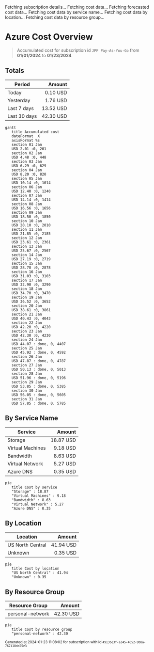 Fetching subscription details...
Fetching cost data...
Fetching forecasted cost data...
Fetching cost data by service name...
Fetching cost data by location...
Fetching cost data by resource group...
# Azure Cost Overview

> Accumulated cost for subscription id `JPF Pay-As-You-Go` from **01/01/2024** to **01/23/2024**

## Totals

|Period|Amount|
|---|---:|
|Today|0.10 USD|
|Yesterday|1.76 USD|
|Last 7 days|13.52 USD|
|Last 30 days|42.30 USD|

```mermaid
gantt
   title Accumulated cost
   dateFormat  X
   axisFormat %s
   section 01 Jan
   USD 2.01 :0, 201
   section 02 Jan
   USD 4.48 :0, 448
   section 03 Jan
   USD 6.29 :0, 629
   section 04 Jan
   USD 8.20 :0, 820
   section 05 Jan
   USD 10.14 :0, 1014
   section 06 Jan
   USD 12.40 :0, 1240
   section 07 Jan
   USD 14.14 :0, 1414
   section 08 Jan
   USD 16.56 :0, 1656
   section 09 Jan
   USD 18.50 :0, 1850
   section 10 Jan
   USD 20.10 :0, 2010
   section 11 Jan
   USD 21.85 :0, 2185
   section 12 Jan
   USD 23.61 :0, 2361
   section 13 Jan
   USD 25.67 :0, 2567
   section 14 Jan
   USD 27.19 :0, 2719
   section 15 Jan
   USD 28.78 :0, 2878
   section 16 Jan
   USD 31.03 :0, 3103
   section 17 Jan
   USD 32.90 :0, 3290
   section 18 Jan
   USD 34.70 :0, 3470
   section 19 Jan
   USD 36.52 :0, 3652
   section 20 Jan
   USD 38.61 :0, 3861
   section 21 Jan
   USD 40.43 :0, 4043
   section 22 Jan
   USD 42.20 :0, 4220
   section 23 Jan
   USD 42.30 :0, 4230
   section 24 Jan
   USD 44.07 : done, 0, 4407
   section 25 Jan
   USD 45.92 : done, 0, 4592
   section 26 Jan
   USD 47.87 : done, 0, 4787
   section 27 Jan
   USD 50.13 : done, 0, 5013
   section 28 Jan
   USD 51.96 : done, 0, 5196
   section 29 Jan
   USD 53.85 : done, 0, 5385
   section 30 Jan
   USD 56.05 : done, 0, 5605
   section 31 Jan
   USD 57.85 : done, 0, 5785
```

## By Service Name

|Service|Amount|
|---|---:|
|Storage|18.87 USD|
|Virtual Machines|9.18 USD|
|Bandwidth|8.63 USD|
|Virtual Network|5.27 USD|
|Azure DNS|0.35 USD|

```mermaid
pie
   title Cost by service
   "Storage" : 18.87
   "Virtual Machines" : 9.18
   "Bandwidth" : 8.63
   "Virtual Network" : 5.27
   "Azure DNS" : 0.35
```

## By Location

|Location|Amount|
|---|---:|
|US North Central|41.94 USD|
|Unknown|0.35 USD|

```mermaid
pie
   title Cost by location
   "US North Central" : 41.94
   "Unknown" : 0.35
```

## By Resource Group

|Resource Group|Amount|
|---|---:|
|personal-network|42.30 USD|

```mermaid
pie
   title Cost by resource group
   "personal-network" : 42.30
```

<sup>Generated at 2024-01-23 11:08:02 for subscription with id `4913be3f-a345-4652-9bba-767418dd25e3`</sup>

